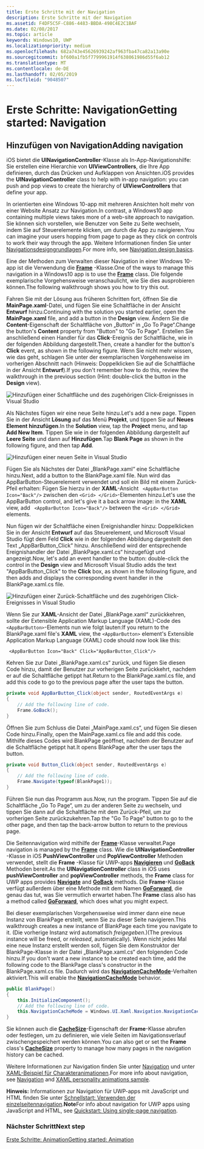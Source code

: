 ```yaml
---
title: Erste Schritte mit der Navigation
description: Erste Schritte mit der Navigation
ms.assetid: F4DF5C5F-C886-4483-BBDA-498C4E2C1BAF
ms.date: 02/08/2017
ms.topic: article
keywords: Windows10, UWP
ms.localizationpriority: medium
ms.openlocfilehash: 682a743e45626939242af963fba47ca82a13a90e
ms.sourcegitcommit: bf600a1fb5f7799961914f638061986d55f6ab12
ms.translationtype: MT
ms.contentlocale: de-DE
ms.lasthandoff: 02/05/2019
ms.locfileid: "9048507"
---
```

# <a name="getting-started-navigation"></a><span data-ttu-id="84ac1-104">Erste Schritte: Navigation</span><span class="sxs-lookup"><span data-stu-id="84ac1-104">Getting started: Navigation</span></span>


## <a name="adding-navigation"></a><span data-ttu-id="84ac1-105">Hinzufügen von Navigation</span><span class="sxs-lookup"><span data-stu-id="84ac1-105">Adding navigation</span></span>

<span data-ttu-id="84ac1-106">iOS bietet die **UINavigationController**-Klasse als In-App-Navigationshilfe: Sie erstellen eine Hierarchie von **UIViewControllers**, die Ihre App definieren, durch das Drücken und Aufklappen von Ansichten.</span><span class="sxs-lookup"><span data-stu-id="84ac1-106">iOS provides the **UINavigationController** class to help with in-app navigation: you can push and pop views to create the hierarchy of **UIViewControllers** that define your app.</span></span>

<span data-ttu-id="84ac1-107">In orientierten eine Windows 10-app mit mehreren Ansichten holt mehr von einer Website Ansatz zur Navigation.</span><span class="sxs-lookup"><span data-stu-id="84ac1-107">In contrast, a Windows10 app containing multiple views takes more of a web-site approach to navigation.</span></span> <span data-ttu-id="84ac1-108">Sie können sich vorstellen, wie Benutzer von Seite zu Seite wechseln, indem Sie auf Steuerelemente klicken, um durch die App zu navigieren.</span><span class="sxs-lookup"><span data-stu-id="84ac1-108">You can imagine your users hopping from page to page as they click on controls to work their way through the app.</span></span> <span data-ttu-id="84ac1-109">Weitere Informationen finden Sie unter [Navigationsdesigngrundlagen](https://msdn.microsoft.com/library/windows/apps/dn958438).</span><span class="sxs-lookup"><span data-stu-id="84ac1-109">For more info, see [Navigation design basics](https://msdn.microsoft.com/library/windows/apps/dn958438).</span></span>

<span data-ttu-id="84ac1-110">Eine der Methoden zum Verwalten dieser Navigation in einer Windows 10-app ist die Verwendung die [**Frame**](https://msdn.microsoft.com/library/windows/apps/br242682) -Klasse.</span><span class="sxs-lookup"><span data-stu-id="84ac1-110">One of the ways to manage this navigation in a Windows10 app is to use the [**Frame**](https://msdn.microsoft.com/library/windows/apps/br242682) class.</span></span> <span data-ttu-id="84ac1-111">Die folgende exemplarische Vorgehensweise veranschaulicht, wie Sie dies ausprobieren können.</span><span class="sxs-lookup"><span data-stu-id="84ac1-111">The following walkthrough shows you how to try this out.</span></span>

<span data-ttu-id="84ac1-112">Fahren Sie mit der Lösung aus früheren Schritten fort, öffnen Sie die **MainPage.xaml**-Datei, und fügen Sie eine Schaltfläche in der Ansicht **Entwurf** hinzu.</span><span class="sxs-lookup"><span data-stu-id="84ac1-112">Continuing with the solution you started earlier, open the **MainPage.xaml** file, and add a button in the **Design** view.</span></span> <span data-ttu-id="84ac1-113">Ändern Sie die **Content**-Eigenschaft der Schaltfläche von „Button“ in „Go To Page“.</span><span class="sxs-lookup"><span data-stu-id="84ac1-113">Change the button's **Content** property from "Button" to "Go To Page".</span></span> <span data-ttu-id="84ac1-114">Erstellen Sie anschließend einen Handler für das **Click**-Ereignis der Schaltfläche, wie in der folgenden Abbildung dargestellt.</span><span class="sxs-lookup"><span data-stu-id="84ac1-114">Then, create a handler for the button's **Click** event, as shown in the following figure.</span></span> <span data-ttu-id="84ac1-115">Wenn Sie nicht mehr wissen, wie das geht, schlagen Sie unter der exemplarischen Vorgehensweise im vorherigen Abschnitt nach (Hinweis: Doppelklicken Sie auf die Schaltfläche in der Ansicht **Entwurf**).</span><span class="sxs-lookup"><span data-stu-id="84ac1-115">If you don't remember how to do this, review the walkthrough in the previous section (Hint: double-click the button in the **Design** view).</span></span>

![Hinzufügen einer Schaltfläche und des zugehörigen Click-Ereignisses in Visual Studio](images/ios-to-uwp/vs-go-to-page.png)

<span data-ttu-id="84ac1-117">Als Nächstes fügen wir eine neue Seite hinzu.</span><span class="sxs-lookup"><span data-stu-id="84ac1-117">Let's add a new page.</span></span> <span data-ttu-id="84ac1-118">Tippen Sie in der Ansicht **Lösung** auf das Menü **Projekt**, und tippen Sie auf **Neues Element hinzufügen**.</span><span class="sxs-lookup"><span data-stu-id="84ac1-118">In the **Solution** view, tap the **Project** menu, and tap **Add New Item**.</span></span> <span data-ttu-id="84ac1-119">Tippen Sie wie in der folgenden Abbildung dargestellt auf **Leere Seite** und dann auf **Hinzufügen**.</span><span class="sxs-lookup"><span data-stu-id="84ac1-119">Tap **Blank Page** as shown in the following figure, and then tap **Add**.</span></span>

![Hinzufügen einer neuen Seite in Visual Studio](images/ios-to-uwp/vs-add-new-page.png)

<span data-ttu-id="84ac1-121">Fügen Sie als Nächstes der Datei „BlankPage.xaml“ eine Schaltfläche hinzu.</span><span class="sxs-lookup"><span data-stu-id="84ac1-121">Next, add a button to the BlankPage.xaml file.</span></span> <span data-ttu-id="84ac1-122">Nun wird das AppBarButton-Steuerelement verwendet und soll ein Bild mit einem Zurück-Pfeil erhalten: Fügen Sie hierzu in der **XAML**-Ansicht ` <AppBarButton Icon="Back"/>` zwischen den `<Grid> </Grid>`-Elementen hinzu.</span><span class="sxs-lookup"><span data-stu-id="84ac1-122">Let's use the AppBarButton control, and let's give it a back arrow image: in the **XAML** view, add ` <AppBarButton Icon="Back"/>` between the `<Grid> </Grid>` elements.</span></span>

<span data-ttu-id="84ac1-123">Nun fügen wir der Schaltfläche einen Ereignishandler hinzu: Doppelklicken Sie in der Ansicht **Entwurf** auf das Steuerelement, und Microsoft Visual Studio fügt dem Feld **Click** wie in der folgenden Abbildung dargestellt den Text „AppBarButton\_Click“ hinzu. Anschließend wird der entsprechende Ereignishandler der Datei „BlankPage.xaml.cs“ hinzugefügt und angezeigt.</span><span class="sxs-lookup"><span data-stu-id="84ac1-123">Now, let's add an event handler to the button: double-click the control in the **Design** view and Microsoft Visual Studio adds the text "AppBarButton\_Click" to the **Click** box, as shown in the following figure, and then adds and displays the corresponding event handler in the BlankPage.xaml.cs file.</span></span>

![Hinzufügen einer Zurück-Schaltfläche und des zugehörigen Click-Ereignisses in Visual Studio](images/ios-to-uwp/vs-add-back-button.png)

<span data-ttu-id="84ac1-125">Wenn Sie zur **XAML**-Ansicht der Datei „BlankPage.xaml“ zurückkehren, sollte der Extensible Application Markup Language (XAML)-Code des `<AppBarButton>`-Elements nun wie folgt lauten:</span><span class="sxs-lookup"><span data-stu-id="84ac1-125">If you return to the BlankPage.xaml file's **XAML** view, the `<AppBarButton>` element's Extensible Application Markup Language (XAML) code should now look like this:</span></span>

` <AppBarButton Icon="Back" Click="AppBarButton_Click"/>`

<span data-ttu-id="84ac1-126">Kehren Sie zur Datei „BlankPage.xaml.cs“ zurück, und fügen Sie diesen Code hinzu, damit der Benutzer zur vorherigen Seite zurückkehrt, nachdem er auf die Schaltfläche getippt hat.</span><span class="sxs-lookup"><span data-stu-id="84ac1-126">Return to the BlankPage.xaml.cs file, and add this code to go to the previous page after the user taps the button.</span></span>

```csharp
private void AppBarButton_Click(object sender, RoutedEventArgs e)
{
    // Add the following line of code.    
    Frame.GoBack();
}
```

<span data-ttu-id="84ac1-127">Öffnen Sie zum Schluss die Datei „MainPage.xaml.cs“, und fügen Sie diesen Code hinzu.</span><span class="sxs-lookup"><span data-stu-id="84ac1-127">Finally, open the MainPage.xaml.cs file and add this code.</span></span> <span data-ttu-id="84ac1-128">Mithilfe dieses Codes wird BlankPage geöffnet, nachdem der Benutzer auf die Schaltfläche getippt hat.</span><span class="sxs-lookup"><span data-stu-id="84ac1-128">It opens BlankPage after the user taps the button.</span></span>

```csharp
private void Button_Click(object sender, RoutedEventArgs e)
{
    // Add the following line of code.
    Frame.Navigate(typeof(BlankPage1));
}
```

<span data-ttu-id="84ac1-129">Führen Sie nun das Programm aus.</span><span class="sxs-lookup"><span data-stu-id="84ac1-129">Now, run the program.</span></span> <span data-ttu-id="84ac1-130">Tippen Sie auf die Schaltfläche „Go To Page“, um zu der anderen Seite zu wechseln, und tippen Sie dann auf die Schaltfläche mit dem Zurück-Pfeil, um zur vorherigen Seite zurückzukehren.</span><span class="sxs-lookup"><span data-stu-id="84ac1-130">Tap the "Go To Page" button to go to the other page, and then tap the back-arrow button to return to the previous page.</span></span>

<span data-ttu-id="84ac1-131">Die Seitennavigation wird mithilfe der [**Frame**](https://msdn.microsoft.com/library/windows/apps/br242682)-Klasse verwaltet.</span><span class="sxs-lookup"><span data-stu-id="84ac1-131">Page navigation is managed by the [**Frame**](https://msdn.microsoft.com/library/windows/apps/br242682) class.</span></span> <span data-ttu-id="84ac1-132">Wie die **UINavigationController** -Klasse in iOS **PushViewController** und **PopViewController** Methoden verwendet, stellt die **Frame** -Klasse für UWP-apps [**Navigieren**](https://msdn.microsoft.com/library/windows/apps/br242694) und [**GoBack**](https://msdn.microsoft.com/library/windows/apps/dn996568) Methoden bereit.</span><span class="sxs-lookup"><span data-stu-id="84ac1-132">As the **UINavigationController** class in iOS uses **pushViewController** and **popViewController** methods, the **Frame** class for UWP apps provides [**Navigate**](https://msdn.microsoft.com/library/windows/apps/br242694) and [**GoBack**](https://msdn.microsoft.com/library/windows/apps/dn996568) methods.</span></span> <span data-ttu-id="84ac1-133">Die **Frame**-Klasse verfügt außerdem über eine Methode mit dem Namen [**GoForward**](https://msdn.microsoft.com/library/windows/apps/br242693), die genau das tut, was Sie vermutlich erwartet haben.</span><span class="sxs-lookup"><span data-stu-id="84ac1-133">The **Frame** class also has a method called [**GoForward**](https://msdn.microsoft.com/library/windows/apps/br242693), which does what you might expect.</span></span>

<span data-ttu-id="84ac1-134">Bei dieser exemplarischen Vorgehensweise wird immer dann eine neue Instanz von BlankPage erstellt, wenn Sie zu dieser Seite navigieren.</span><span class="sxs-lookup"><span data-stu-id="84ac1-134">This walkthrough creates a new instance of BlankPage each time you navigate to it.</span></span> <span data-ttu-id="84ac1-135">(Die vorherige Instanz wird automatisch *freigegeben*.)</span><span class="sxs-lookup"><span data-stu-id="84ac1-135">(The previous instance will be freed, or *released*, automatically).</span></span> <span data-ttu-id="84ac1-136">Wenn nicht jedes Mal eine neue Instanz erstellt werden soll, fügen Sie dem Konstruktor der BlankPage-Klasse in der Datei „BlankPage.xaml.cs“ den folgenden Code hinzu.</span><span class="sxs-lookup"><span data-stu-id="84ac1-136">If you don't want a new instance to be created each time, add the following code to the BlankPage class's constructor in the BlankPage.xaml.cs file.</span></span> <span data-ttu-id="84ac1-137">Dadurch wird das [**NavigationCacheMode**](https://msdn.microsoft.com/library/windows/apps/br227506)-Verhalten aktiviert.</span><span class="sxs-lookup"><span data-stu-id="84ac1-137">This will enable the [**NavigationCacheMode**](https://msdn.microsoft.com/library/windows/apps/br227506) behavior.</span></span>

```csharp
public BlankPage()
{
    this.InitializeComponent();
    // Add the following line of code.
    this.NavigationCacheMode = Windows.UI.Xaml.Navigation.NavigationCacheMode.Enabled;
}
```

<span data-ttu-id="84ac1-138">Sie können auch die [**CacheSize**](https://msdn.microsoft.com/library/windows/apps/br242683)-Eigenschaft der **Frame**-Klasse abrufen oder festlegen, um zu definieren, wie viele Seiten im Navigationsverlauf zwischengespeichert werden können.</span><span class="sxs-lookup"><span data-stu-id="84ac1-138">You can also get or set the **Frame** class's [**CacheSize**](https://msdn.microsoft.com/library/windows/apps/br242683) property to manage how many pages in the navigation history can be cached.</span></span>

<span data-ttu-id="84ac1-139">Weitere Informationen zur Navigation finden Sie unter [Navigation](https://msdn.microsoft.com/library/windows/apps/mt187344) und unter [XAML-Beispiel für Charakteranimationen](https://go.microsoft.com/fwlink/p/?LinkID=242401).</span><span class="sxs-lookup"><span data-stu-id="84ac1-139">For more info about navigation, see [Navigation](https://msdn.microsoft.com/library/windows/apps/mt187344) and [XAML personality animations sample](https://go.microsoft.com/fwlink/p/?LinkID=242401).</span></span>

<span data-ttu-id="84ac1-140">**Hinweis:** Informationen zur Navigation für UWP-apps mit JavaScript und HTML finden Sie unter [Schnellstart: Verwenden der einzelseitennavigation](https://msdn.microsoft.com/library/windows/apps/hh452768).</span><span class="sxs-lookup"><span data-stu-id="84ac1-140">**Note**For info about navigation for UWP apps using JavaScript and HTML, see [Quickstart: Using single-page navigation](https://msdn.microsoft.com/library/windows/apps/hh452768).</span></span>
 
### <a name="next-step"></a><span data-ttu-id="84ac1-141">Nächster Schritt</span><span class="sxs-lookup"><span data-stu-id="84ac1-141">Next step</span></span>

[<span data-ttu-id="84ac1-142">Erste Schritte: Animation</span><span class="sxs-lookup"><span data-stu-id="84ac1-142">Getting started: Animation</span></span>](getting-started-animation.md)


